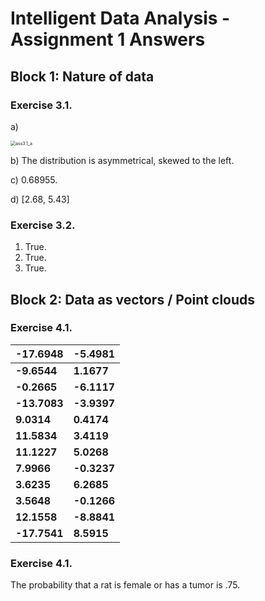 # Intelligent Data Analysis - Assignment 1 Answers



## Block 1: Nature of data

### Exercise 3.1.

a)

<img src="D:\MSCs\LHLM Intelligent Data Analysis\assignments\ass3.1_a.png" alt="ass3.1_a" style="zoom:50%;" />

b) The distribution is asymmetrical, skewed to the left.

c) 0.68955.

d) [2.68, 5.43]



### Exercise 3.2.

1. True. 
2. True. 
3. True. 



## Block 2: Data as vectors / Point clouds

### Exercise 4.1.

| -17.6948     | -5.4981     |
| ------------ | ----------- |
| **-9.6544**  | **1.1677**  |
| **-0.2665**  | **-6.1117** |
| **-13.7083** | **-3.9397** |
| **9.0314**   | **0.4174**  |
| **11.5834**  | **3.4119**  |
| **11.1227**  | **5.0268**  |
| **7.9966**   | **-0.3237** |
| **3.6235**   | **6.2685**  |
| **3.5648**   | **-0.1266** |
| **12.1558**  | **-8.8841** |
| **-17.7541** | **8.5915**  |



### Exercise 4.1.

The probability that a rat is female or has a tumor is .75.